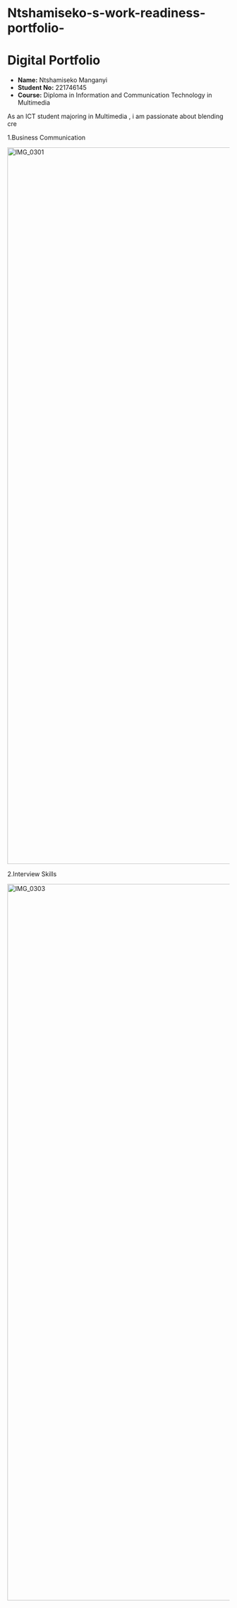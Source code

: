 # Ntshamiseko-s-work-readiness-portfolio-
# Digital Portfolio

- **Name:** Ntshamiseko Manganyi
- **Student No:** 221746145
- **Course:** Diploma in Information and Communication Technology in Multimedia
  
As an ICT student majoring in Multimedia , i am passionate about blending cre

1.Business Communication

<img width="2160" height="1620" alt="IMG_0301" src="https://github.com/user-attachments/assets/94bd8587-f25f-4d68-96b4-b28465eba7b1" />

2.Interview Skills

<img width="2160" height="1620" alt="IMG_0303" src="https://github.com/user-attachments/assets/c9ab817f-1bdf-42ec-a2fc-352096b0d471" />
